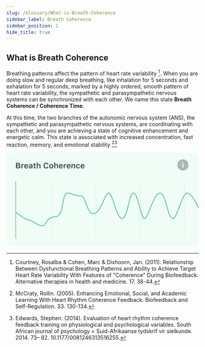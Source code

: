 ```yaml
---
slug: /Glossary/What-is-Breath-Coherence
sidebar_label: Breath Coherence
sidebar_position: 1
hide_title: true
---
```


## What is Breath Coherence

Breathing patterns affect the pattern of heart rate variability [^1]. When you are doing slow and regular deep breathing, like inhalation for 5 seconds and exhalation for 5 seconds, marked by a highly ordered, smooth pattern of heart rate variability, the sympathetic and parasympathetic nervous systems can be synchronized with each other. We name this state **Breath Coherence / Coherence Time.**


At this time, the two branches of the autonomic nervous system (ANS), the sympathetic and parasympathetic nervous systems, are coordinating with each other, and you are achieving a state of cognitive enhancement and energetic calm. This state is associated with increased concentration, fast reaction, memory, and emotional stability [^2][^3]

![Breath coherence](ImagesG/Breathcoherence.jpg)

[^1]: Courtney, Rosalba & Cohen, Marc & Dixhoorn, Jan. (2011). Relationship Between Dysfunctional Breathing Patterns and Ability to Achieve Target Heart Rate Variability With Features of "Coherence" During Biofeedback. Alternative therapies in health and medicine. 17. 38-44. 
[^2]: McCraty, Rollin. (2005). Enhancing Emotional, Social, and Academic Learning With Heart Rhythm Coherence Feedback. Biofeedback and Self-Regulation. 33. 130-134. 
[^3]: Edwards, Stephen. (2014). Evaluation of heart rhythm coherence feedback training on physiological and psychological variables. South African journal of psychology = Suid-Afrikaanse tydskrif vir sielkunde. 2014. 73– 82. 10.1177/0081246313516255.

